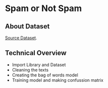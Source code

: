 # Spam or Not Spam

## About Dataset
[Source Dataset](https://www.kaggle.com/datasets/ozlerhakan/spam-or-not-spam-dataset).

## Technical Overview
* Import Library and Dataset
* Cleaning the texts
* Creating the bag of words model
* Training model and making confussion matrix
